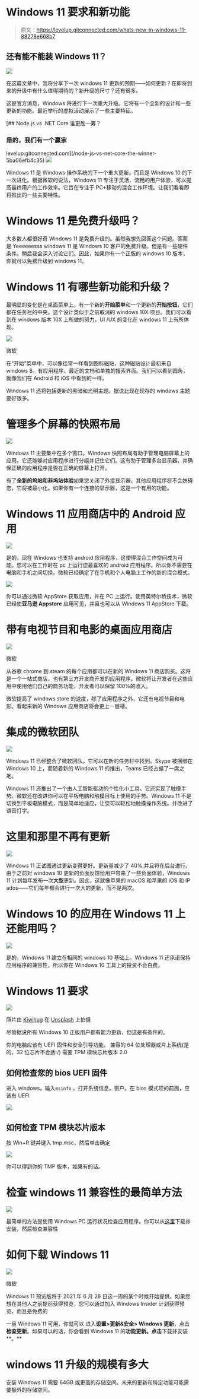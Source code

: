 # Windows 11 要求和新功能

> 原文：<https://levelup.gitconnected.com/whats-new-in-windows-11-88278e668b7>

## 还有能不能装 Windows 11？

![](img/fef8bbee4d9045b545673a101bcde7b8.png)

在这篇文章中，我将分享下一次 windows 11 更新的预期——如何更新？在即将到来的升级中有什么值得期待的？新升级的尺寸？还有很多。

这是官方消息，Windows 将进行下一次重大升级。它将有一个全新的设计和一些更新的功能。最近举行的虚拟活动展示了一些主要特征。

[](/node-js-vs-net-core-the-winner-5ba06efb4c35) [## Node.js vs .NET Core 谁更胜一筹？

### 是的，我们有一个赢家

levelup.gitconnected.com](/node-js-vs-net-core-the-winner-5ba06efb4c35) ![](img/563946767b127002dd65e6f078239913.png)

Windows 11 是 Windows 操作系统的下一个重大更新。而且是 Windows 10 的下一次进化。根据微软的说法，Windows 11 专注于灵活、流畅的用户体验，可以提高最终用户的工作效率。它旨在专注于 PC+移动的混合工作环境。让我们看看即将推出的一些主要特性。

# Windows 11 是免费升级吗？

大多数人都很好奇 Windows 11 是免费升级的。虽然我想先回答这个问题。答案是 Yeeeeeesss windows 11 是 Windows 10 客户的免费升级。但是有一些硬件条件。稍后我会深入讨论它们。因此，如果你有一个正版的 windows 10 版本，你就可以免费升级到 windows 11。

# Windows 11 有哪些新功能和升级？

最明显的变化是在桌面菜单上。有一个新的**开始菜单**和一个更新的**开始按钮**，它们都在任务栏的中央。这个设计类似于之前取消的 windows 10X 项目。我们可以看到在 windows 版本 10X 上所做的努力，UI /UX 的变化在 windows 11 上有所体现。

![](img/871382649315a15d1c134323c374e727.png)

微软

在“开始”菜单中，可以像往常一样看到图标磁贴，这种磁贴设计最初来自 windows 8。有应用程序、最近的文档和单独的搜索界面。我们可以看到圆角，就像我们在 Android 和 iOS 中看到的一样。

Windows 11 还将包括更新的黑暗和光明主题。据说比现在现存的 windows 主题要好很多。

# 管理多个屏幕的快照布局

![](img/c2c13a5f0c82f0b2dcf1218cd40af2fc.png)

Windows 11 主要集中在多个窗口。Windows 快照布局有助于管理电脑屏幕上的应用。它还能够对应用程序进行分组并记住它们。这有助于管理多台显示器，并确保正确的应用程序是否在正确的屏幕上打开。

有了**全新的坞站和非坞站体验**如果您关闭了外接显示器，其他应用程序将不会妨碍您，它将被最小化。如果你有一个连接的显示器，这是一个有用的功能。

# Windows 11 应用商店中的 Android 应用

![](img/2cc39453ad30f89e31ea9d21e2f475c0.png)

是的，现在 Windows 也支持 android 应用程序，这使得混合工作空间成为可能。您可以在工作时在 pc 上运行您最喜欢的 android 应用程序。所以你不需要在电脑和手机之间切换。微软已经确定了在手机和个人电脑上工作的新的混合模式。

![](img/aef5eb9dc209020e5d4d3bca3f682ffc.png)

你可以通过微软 AppStore 获取应用，并在 PC 上运行。使用英特尔桥技术，微软已经使**亚马逊 Appstore** 应用可见，并且也可以从 Windows 11 AppStore 下载。

# 带有电视节目和电影的桌面应用商店

![](img/98b52bafde1b0d99269d09d90f1d267d.png)

微软

从谷歌 chrome 到 steam 的每个应用都可以在新的 Windows 11 商店购买。这将是一个一站式商店，也有第三方开发商开发的应用程序。微软将让开发者在这些应用中使用他们自己的商务功能，开发者可以保留 100%的收入。

微软提高了 windows store 的速度，除了应用程序之外，它还有电视节目和电影。看起来新的 Windows 应用商店将会更上一层楼。

# 集成的微软团队

![](img/7f62ec4896ed65591a3f1ae502413440.png)

Windows 11 已经整合了微软团队。它可以在新的任务栏中找到。Skype 被捆绑在 Windows 10 上，而随着新的 Windows 11 的推出，Teams 已经占据了一席之地。

Windows 11 还推出了一个由人工智能驱动的个性化小工具。它还实现了触摸手势。微软还在改进你可以在平板电脑和触摸目标上使用的手势。Windows 11 不是切换到平板电脑模式，而是简单地适应，让您可以轻松地触摸操作系统。并改进了语音打字。

# 这里和那里不再有更新

![](img/228e4d1d9c0b4466219dee85c0d8d7f5.png)

Windows 11 正试图通过更新变得更好。更新量减少了 40%,并且将在后台进行。由于之前对 windows 10 更新的负面反馈给用户带来了一些负面体验，Windows 11 计划每年发布一次**大型**更新。因此，这就像苹果的 macOS 和苹果的 iOS 和 IP ados——它们每年都会进行一次大的更新，而不是两次。

# Windows 10 的应用在 Windows 11 上还能用吗？

![](img/f169d2bdd34c12139e8272bc2635eeb7.png)

是的，Windows 11 建立在相同的 windows 10 基础上。Windows 11 还承诺保持应用程序的兼容性。所以你在 Windows 10 工具上的投资不会白费。

# Windows 11 要求

![](img/1adaf7ada2e1295681e6bc4b2fe6bc6f.png)

照片由 [Kiwihug](https://unsplash.com/@kiwihug?utm_source=medium&utm_medium=referral) 在 [Unsplash](https://unsplash.com?utm_source=medium&utm_medium=referral) 上拍摄

尽管据说所有 Windows 10 正版用户都有能力更新，但这是有条件的。

你的电脑应该有 UEFI 固件和安全引导功能。
兼容的 64 位处理器或片上系统(是的，32 位芯片不合适:/)
需要 TPM 模块芯片版本 2.0

## 如何检查您的 bios UEFI 固件

进入 windows，输入`msinfo` ，打开系统信息。窗户。在 bios 模式项的前面，应该有 UEFI

![](img/d2c44e6a525d821f417957f4641a2eed.png)

## 如何检查 TPM 模块芯片版本

按 Win+R 键并键入 tmp.msc，然后单击确定

![](img/545275187892af06889ab862df2b0838.png)

你可以得到你的 TMP 版本，如果有的话。

# 检查 windows 11 兼容性的最简单方法

![](img/5ab050608ec576864bbfd5d76e2bc47a.png)

最简单的方法是使用 Windows PC 运行状况检查应用程序。你可以从[这里](https://aka.ms/GetPCHealthCheckApp)下载并安装，然后检查兼容性

# 如何下载 Windows 11

![](img/feef5df8650e5759301a18098e6ad4a5.png)

微软

Windows 11 预览版将于 2021 年 6 月 28 日这一周的某个时候开始提供。如果您想在其他人之前提前获得预览，您可以通过加入 Windows Insider 计划获得预览，而且是免费的

一旦 Windows 11 可用，你就可以
进入**设置>更新&安全> Windows 更新**，点击**检查更新**。如果可以的话，你会看到 Windows 11 的**功能更新。点击**下载并安装**。**

# windows 11 升级的规模有多大

安装 Windows 11 需要 64GB 或更高的存储空间。未来的更新和特定功能可能需要额外的存储空间。